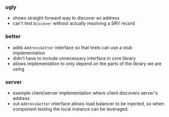 
### ugly

- shows straight forward way to discover an address
- can't test `Discover` without actually resolving a SRV record

### better

- adds `AddressGetter` interface so that tests can use a stub implementation
- didn't have to include unnecessary interface in core library
- allows implementation to only depend on the parts of the library we are using


### server

- example client/server implementation where client discovers server's address
- out `AddressGetter` interface allows load balancer to be injected, 
  so when component testing the local instance can be leveraged.

